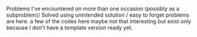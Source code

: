Problems I've encountered on more than one occasion (possibly as a subproblem)/ Solved using unintended solution / easy to forget problems are here.
a few of the codes here maybe not that interesting but exist only because I don't have a template version ready yet.
